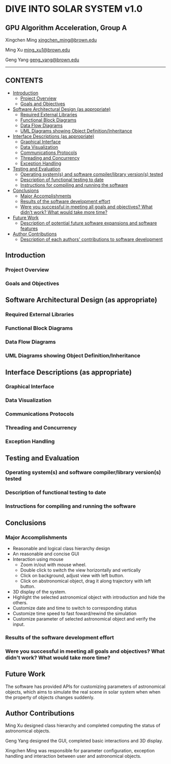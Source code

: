 # DIVE INTO SOLAR SYSTEM v1.0
## GPU Algorithm Acceleration, Group A


Xingchen Ming   xingchen_ming@brown.edu

Ming Xu     ming_xu1@brown.edu

Geng Yang   geng_yang@brown.edu

------
## CONTENTS

  - [Introduction](#introduction)
    - [Project Overview](#project-overview)
    - [Goals and Objectives](#goals-and-objectives)
  - [Software Architectural Design (as appropriate)](#software-architectural-design-as-appropriate)
    - [Required External Libraries](#required-external-libraries)
    - [Functional Block Diagrams](#functional-block-diagrams)
    - [Data Flow Diagrams](#data-flow-diagrams)
    - [UML Diagrams showing Object Definition/Inheritance](#uml-diagrams-showing-object-definitioninheritance)
  - [Interface Descriptions (as appropriate)](#interface-descriptions-as-appropriate)
    - [Graphical Interface](#graphical-interface)
    - [Data Visualization](#data-visualization)
    - [Communications Protocols](#communications-protocols)
    - [Threading and Concurrency](#threading-and-concurrency)
    - [Exception Handling](#exception-handling)
  - [Testing and Evaluation](#testing-and-evaluation)
    - [Operating system(s) and software compiler/library version(s) tested](#operating-systems-and-software-compilerlibrary-versions-tested)
    - [Description of functional testing to date](#description-of-functional-testing-to-date)
    - [Instructions for compiling and running the software](#instructions-for-compiling-and-running-the-software)
  - [Conclusions](#conclusions)
    - [Major Accomplishments](#major-accomplishments)
    - [Results of the software development effort](#results-of-the-software-development-effort)
    - [Were you successful in meeting all goals and objectives? What didn't work? What would take more time?](#were-you-successful-in-meeting-all-goals-and-objectives-what-didnt-work-what-would-take-more-time)
  - [Future Work](#future-work)
    - [Description of potential future software expansions and software features](#description-of-potential-future-software-expansions-and-software-features)
  - [Author Contributions](#author-contributions)
    - [Description of each authors' contributions to software development](#description-of-each-authors-contributions-to-software-development)


## Introduction
### Project Overview
### Goals and Objectives

## Software Architectural Design (as appropriate)
### Required External Libraries
### Functional Block Diagrams
### Data Flow Diagrams
### UML Diagrams showing Object Definition/Inheritance

## Interface Descriptions (as appropriate)
### Graphical Interface
### Data Visualization
### Communications Protocols
### Threading and Concurrency
### Exception Handling

## Testing and Evaluation

### Operating system(s) and software compiler/library version(s) tested
### Description of functional testing to date
### Instructions for compiling and running the software

## Conclusions
### Major Accomplishments
- Reasonable and logical class hierarchy design
- An reasonable and concise GUI
- Interaction using mouse
  - Zoom in/out with mouse wheel.
  - Double click to switch the view horizontally and vertically
  - Click on background, adjust view with left button.
  - Click on abstronomical object, drag it along trajectory with left button.
- 3D display of the system.
- Highlight the selected astronomical object with introduction and hide the others.
- Customize date and time to switch to corresponding status
- Customize time speed to fast foward/rewind the simulation
- Customize parameter of selected astronomical object and verify the input.
### Results of the software development effort
### Were you successful in meeting all goals and objectives?  What didn't work?  What would take more time?

## Future Work
The software has provided APIs for customizing parameters of astronomical objects, which aims to simulate the real scene in solar system when when the property of objects changes suddenly.

## Author Contributions

Ming Xu designed class hierarchy and completed computing the status of astronomical objects.

Geng Yang designed the GUI, completed basic interactions and 3D display.

Xingchen Ming was responsible for parameter configuration, exception handling and interaction between user and astronomical objects.

